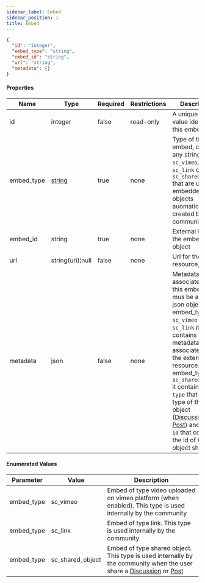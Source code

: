 ```yaml
---
sidebar_label: Embed
sidebar_position: 1
title: Embed
---
```


```json
{
  "id": "integer",
  "embed_type": "string",
  "embed_id": "string",
  "url": "string",
  "metadata": {}
}

```

#### Properties

| Name       | Type                                                            | Required | Restrictions | Description                                                                                                                                                                                                                                                                                                                                                                                                                        |
|------------|-----------------------------------------------------------------|----------|--------------|------------------------------------------------------------------------------------------------------------------------------------------------------------------------------------------------------------------------------------------------------------------------------------------------------------------------------------------------------------------------------------------------------------------------------------|
| id         | integer                                                         | false    | read-only    | A unique integer value identifying this embed                                                                                                                                                                                                                                                                                                                                                                                      |
| embed_type | [string](/docs/apireference/v2/schemas/embed#enumerated-values) | true     | none         | Type of the embed, can be any string except `sc_vimeo`, `sc_link` or `sc_shared_object` that are used for embedded objects auomatically created by the community                                                                                                                                                                                                                                                                   |
| embed_id   | string                                                          | true     | none         | External id for the embed object                                                                                                                                                                                                                                                                                                                                                                                                   |
| url        | string(uri)¦null                                                | false    | none         | Url for the resource, if any                                                                                                                                                                                                                                                                                                                                                                                                       |
| metadata   | json                                                            | false    | none         | Metadata associated to this embed. It mus be a valid json object. For embed_type `sc_vimeo` or `sc_link` it contains metadata associated with the external resource. For embed_type `sc_shared_object` it contains a field `type` that is the type of the object ([Discussion](/docs/apireference/v2/schemas/discussion) or [Post](/docs/apireference/v2/schemas/post)) and a field `id` that contains the id of the object shared |

#### Enumerated Values

| Parameter  | Value            | Description                                                                                                                                                                                           |
|------------|------------------|-------------------------------------------------------------------------------------------------------------------------------------------------------------------------------------------------------|
| embed_type | sc_vimeo         | Embed of type video uploaded on vimeo platform (when enabled). This type is used internally by the community                                                                                          |
| embed_type | sc_link          | Embed of type link. This type is used internally by the community                                                                                                                                     |
| embed_type | sc_shared_object | Embed of type shared object. This type is used internally by the community when the user share a [Discussion](/docs/apireference/v2/schemas/discussion) or [Post](/docs/apireference/v2/schemas/post) |
